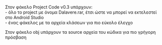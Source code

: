Στον φάκελο Project Code v0.3 υπάρχουν:<br/>
    - όλο το project με όνομα Dalavere.rar, έτσι ώστε να μπορεί να εκτελεστεί στο Android Studio<br/>
    - ένας φάκελος με τα αρχεία κλάσεων για πιο εύκολο έλεγχο

Στον φάκελο obj υπάρχουν τα source αρχεία του κώδικα για πιο γρήγορη πρόσβαση
    

